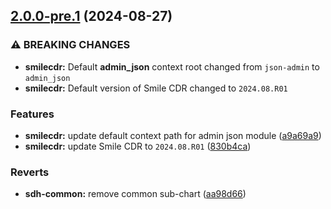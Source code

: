 ## [2.0.0-pre.1](https://gitlab.com/smilecdr-public/smile-dh-helm-charts/compare/v1.1.1...v2.0.0-pre.1) (2024-08-27)

### ⚠ BREAKING CHANGES

* **smilecdr:** Default **admin_json** context root changed from `json-admin` to `admin_json`
* **smilecdr:** Default version of Smile CDR changed to `2024.08.R01`

### Features

* **smilecdr:** update default context path for admin json module ([a9a69a9](https://gitlab.com/smilecdr-public/smile-dh-helm-charts/commit/a9a69a92133f4ab6ab9756ad324008630cc5c51d))
* **smilecdr:** update Smile CDR to `2024.08.R01` ([830b4ca](https://gitlab.com/smilecdr-public/smile-dh-helm-charts/commit/830b4caa906be0ce61ec9fb645d36b7aeb3a44d7))

### Reverts

* **sdh-common:** remove common sub-chart ([aa98d66](https://gitlab.com/smilecdr-public/smile-dh-helm-charts/commit/aa98d667253fc2a13805070b3507ed768b45977f))
